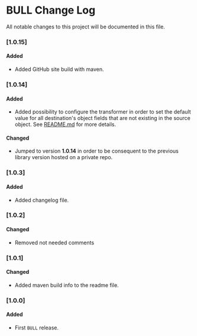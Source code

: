 # BULL Change Log

All notable changes to this project will be documented in this file.

### [1.0.15]
#### Added
* Added GitHub site build with maven.

### [1.0.14]
#### Added
* Added possibility to configure the transformer in order to set the default value for all destination's object fields that are not existing in the source object.
  See [README.md](https://github.com/HotelsDotCom/bull/blob/master/README.md) for more details.
#### Changed
* Jumped to version **1.0.14** in order to be consequent to the previous library version hosted on a private repo.

### [1.0.3]
#### Added
* Added changelog file.

### [1.0.2]
#### Changed
* Removed not needed comments

### [1.0.1]
#### Changed
* Added maven build info to the readme file.

### [1.0.0]
#### Added
* First `BULL` release.
